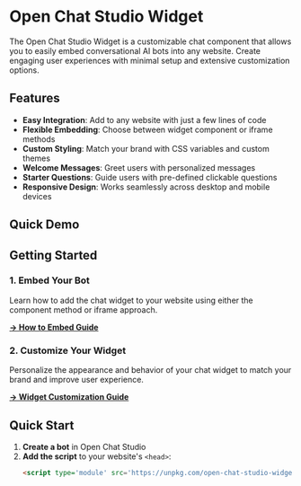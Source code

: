 # Open Chat Studio Widget

The Open Chat Studio Widget is a customizable chat component that allows you to easily embed conversational AI bots into any website. Create engaging user experiences with minimal setup and extensive customization options.

## Features

- **Easy Integration**: Add to any website with just a few lines of code
- **Flexible Embedding**: Choose between widget component or iframe methods
- **Custom Styling**: Match your brand with CSS variables and custom themes
- **Welcome Messages**: Greet users with personalized messages
- **Starter Questions**: Guide users with pre-defined clickable questions
- **Responsive Design**: Works seamlessly across desktop and mobile devices

## Quick Demo

<open-chat-studio-widget visible="false" bot-url="https://chatbots.dimagi.com/a/dimagi/experiments/e/dc2c0c98-d655-4042-b184-7a7a2ecb2954/embed/start/" button-text="Chat Demo" welcome-messages="['Hi! Welcome to our support chat.']" starter-questions="['Tell me about pricing', 'Schedule a demo']"></open-chat-studio-widget>

## Getting Started

### 1. Embed Your Bot
Learn how to add the chat widget to your website using either the component method or iframe approach.

[**→ How to Embed Guide**](../../how-to/embed.md)

### 2. Customize Your Widget
Personalize the appearance and behavior of your chat widget to match your brand and improve user experience.

[**→ Widget Customization Guide**](./widget_customization.md)

## Quick Start

1. **Create a bot** in Open Chat Studio
2. **Add the script** to your website's `<head>`:
   ```html
   <script type='module' src='https://unpkg.com/open-chat-studio-widget@0.3.1/dist/open-chat-studio-widget/open-chat-studio-widget.esm.js' async></script>
